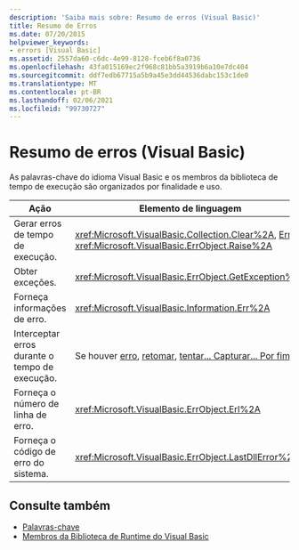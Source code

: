 ```yaml
---
description: 'Saiba mais sobre: Resumo de erros (Visual Basic)'
title: Resumo de Erros
ms.date: 07/20/2015
helpviewer_keywords:
- errors [Visual Basic]
ms.assetid: 2557da60-c6dc-4e99-8128-fceb6f8a0736
ms.openlocfilehash: 43fa015169ec2f968c81bb5a3919b6a10e7dc404
ms.sourcegitcommit: ddf7edb67715a5b9a45e3dd44536dabc153c1de0
ms.translationtype: MT
ms.contentlocale: pt-BR
ms.lasthandoff: 02/06/2021
ms.locfileid: "99730727"
---
```

# <a name="errors-summary-visual-basic"></a>Resumo de erros (Visual Basic)

As palavras-chave do idioma Visual Basic e os membros da biblioteca de tempo de execução são organizados por finalidade e uso.  
  
|Ação|Elemento de linguagem|  
|------------|----------------------|  
|Gerar erros de tempo de execução.|<xref:Microsoft.VisualBasic.Collection.Clear%2A>, [Erro](../statements/error-statement.md), <xref:Microsoft.VisualBasic.ErrObject.Raise%2A>|  
|Obter exceções.|<xref:Microsoft.VisualBasic.ErrObject.GetException%2A>|  
|Forneça informações de erro.|<xref:Microsoft.VisualBasic.Information.Err%2A>|  
|Interceptar erros durante o tempo de execução.|Se houver [erro](../statements/on-error-statement.md), [retomar](../statements/resume-statement.md), [tentar... Capturar... Por fim](../statements/try-catch-finally-statement.md)|  
|Forneça o número de linha de erro.|<xref:Microsoft.VisualBasic.ErrObject.Erl%2A>|  
|Forneça o código de erro do sistema.|<xref:Microsoft.VisualBasic.ErrObject.LastDllError%2A>|  
  
## <a name="see-also"></a>Consulte também

- [Palavras-chave](index.md)
- [Membros da Biblioteca de Runtime do Visual Basic](../runtime-library-members.md)
